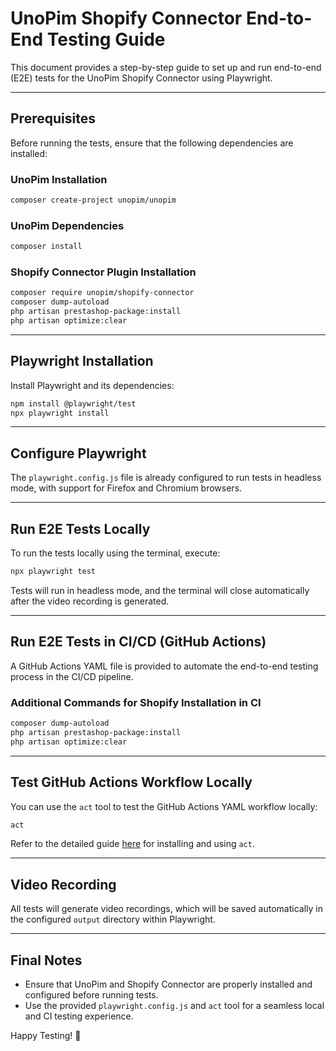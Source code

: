 # UnoPim Shopify Connector End-to-End Testing Guide

This document provides a step-by-step guide to set up and run end-to-end (E2E) tests for the UnoPim Shopify Connector using Playwright.

---

## **Prerequisites**

Before running the tests, ensure that the following dependencies are installed:

### **UnoPim Installation**

```bash
composer create-project unopim/unopim
```

### **UnoPim Dependencies**

```bash
composer install
```

### **Shopify Connector Plugin Installation**

```bash
composer require unopim/shopify-connector
composer dump-autoload
php artisan prestashop-package:install
php artisan optimize:clear
```

---

## **Playwright Installation**

Install Playwright and its dependencies:

```bash
npm install @playwright/test
npx playwright install
```

---

## **Configure Playwright**

The `playwright.config.js` file is already configured to run tests in headless mode, with support for Firefox and Chromium browsers.

---

## **Run E2E Tests Locally**

To run the tests locally using the terminal, execute:

```bash
npx playwright test
```

Tests will run in headless mode, and the terminal will close automatically after the video recording is generated.

---

## **Run E2E Tests in CI/CD (GitHub Actions)**

A GitHub Actions YAML file is provided to automate the end-to-end testing process in the CI/CD pipeline.

### **Additional Commands for Shopify Installation in CI**

```bash
composer dump-autoload
php artisan prestashop-package:install
php artisan optimize:clear
```

---

## **Test GitHub Actions Workflow Locally**

You can use the `act` tool to test the GitHub Actions YAML workflow locally:

```bash
act
```

Refer to the detailed guide [here](https://github.com/nektos/act) for installing and using `act`.

---

## **Video Recording**

All tests will generate video recordings, which will be saved automatically in the configured `output` directory within Playwright.

---

## **Final Notes**

- Ensure that UnoPim and Shopify Connector are properly installed and configured before running tests.
- Use the provided `playwright.config.js` and `act` tool for a seamless local and CI testing experience.

Happy Testing! 🎉

